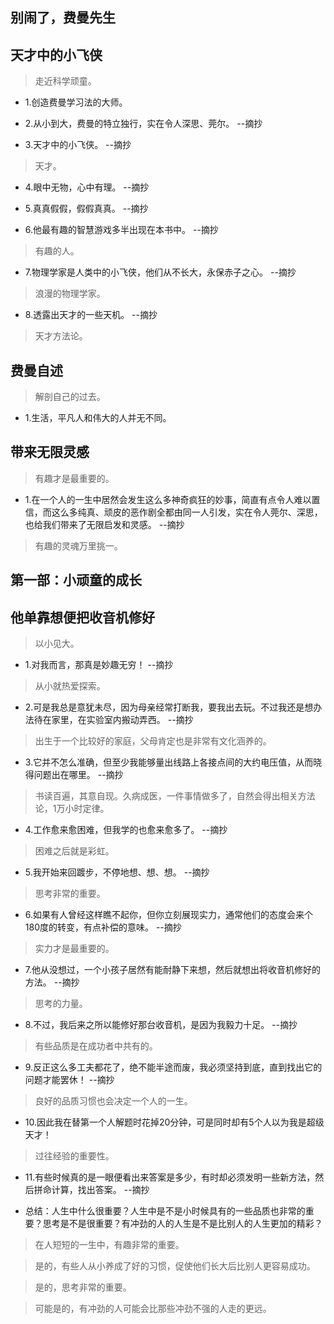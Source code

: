 ## 别闹了，费曼先生

## 天才中的小飞侠

>走近科学顽童。

- 1.创造费曼学习法的大师。

- 2.从小到大，费曼的特立独行，实在令人深思、莞尔。 --摘抄

- 3.天才中的小飞侠。 --摘抄

>天才。

- 4.眼中无物，心中有理。 --摘抄

- 5.真真假假，假假真真。 --摘抄

- 6.他最有趣的智慧游戏多半出现在本书中。 --摘抄

>有趣的人。

- 7.物理学家是人类中的小飞侠，他们从不长大，永保赤子之心。 --摘抄

>浪漫的物理学家。

- 8.透露出天才的一些天机。 --摘抄

>天才方法论。

## 费曼自述

>解剖自己的过去。

- 1.生活，平凡人和伟大的人并无不同。

## 带来无限灵感

>有趣才是最重要的。

- 1.在一个人的一生中居然会发生这么多神奇疯狂的妙事，简直有点令人难以置信，而这么多纯真、顽皮的恶作剧全都由同一人引发，实在令人莞尔、深思，也给我们带来了无限启发和灵感。 --摘抄

>有趣的灵魂万里挑一。

## 第一部：小顽童的成长

## 他单靠想便把收音机修好

>以小见大。

- 1.对我而言，那真是妙趣无穷！ --摘抄

>从小就热爱探索。

- 2.可是我总是意犹未尽，因为母亲经常打断我，要我出去玩。不过我还是想办法待在家里，在实验室内搬动弄西。 --摘抄

>出生于一个比较好的家庭，父母肯定也是非常有文化涵养的。

- 3.它并不怎么准确，但至少我能够量出线路上各接点间的大约电压值，从而晓得问题出在哪里。 --摘抄

>书读百遍，其意自现。久病成医，一件事情做多了，自然会得出相关方法论，1万小时定律。

- 4.工作愈来愈困难，但我学的也愈来愈多了。 --摘抄

>困难之后就是彩虹。

- 5.我开始来回踱步，不停地想、想、想。 --摘抄

>思考非常的重要。

- 6.如果有人曾经这样瞧不起你，但你立刻展现实力，通常他们的态度会来个180度的转变，有点补偿的意味。 --摘抄

>实力才是最重要的。

- 7.他从没想过，一个小孩子居然有能耐静下来想，然后就想出将收音机修好的方法。 --摘抄

>思考的力量。

- 8.不过，我后来之所以能修好那台收音机，是因为我毅力十足。 --摘抄

>有些品质是在成功者中共有的。

- 9.反正这么多工夫都花了，绝不能半途而废，我必须坚持到底，直到找出它的问题才能罢休！ --摘抄

>良好的品质习惯也会决定一个人的一生。

- 10.因此我在替第一个人解题时花掉20分钟，可是同时却有5个人以为我是超级天才！

>过往经验的重要性。

- 11.有些时候真的是一眼便看出来答案是多少，有时却必须发明一些新方法，然后拼命计算，找出答案。 --摘抄

- 总结：人生中什么很重要？人生中是不是小时候具有的一些品质也非常的重要？思考是不是很重要？有冲劲的人的人生是不是比别人的人生更加的精彩？

>在人短短的一生中，有趣非常的重要。

>是的，有些人从小养成了好的习惯，促使他们长大后比别人更容易成功。

>是的，思考非常的重要。

>可能是的，有冲劲的人可能会比那些冲劲不强的人走的更远。
